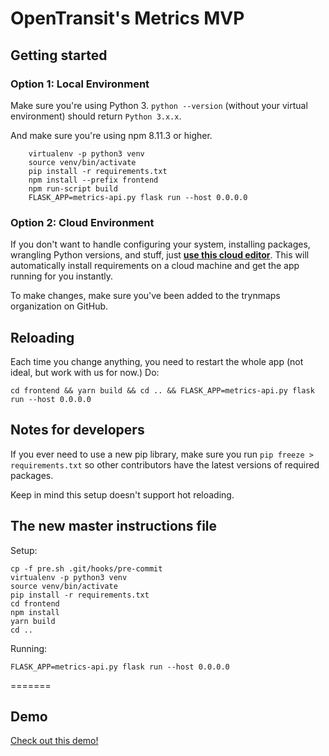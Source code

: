 # OpenTransit's Metrics MVP

## Getting started


### Option 1: Local Environment

Make sure you're using Python 3. `python --version` (without your virtual environment) should return `Python 3.x.x`.

And make sure you're using npm 8.11.3 or higher.

```
    virtualenv -p python3 venv
    source venv/bin/activate
    pip install -r requirements.txt
    npm install --prefix frontend
    npm run-script build
    FLASK_APP=metrics-api.py flask run --host 0.0.0.0
```

### Option 2: Cloud Environment

If you don't want to handle configuring your system, installing packages,
wrangling Python versions, and stuff, just **[use this cloud editor](http://gitpod.io#https://github.com/trynmaps/metrics-mvp)**.
This will automatically install requirements on a cloud machine
and get the app running for you instantly.

To make changes, make sure you've been added to the trynmaps organization
on GitHub.


## Reloading

Each time you change anything, you need to restart the whole app (not ideal,
but work with us for now.) Do:

```
cd frontend && yarn build && cd .. && FLASK_APP=metrics-api.py flask run --host 0.0.0.0
```

## Notes for developers

If you ever need to use a new pip library, make sure you run `pip freeze > requirements.txt` so other contributors have the latest versions of required packages.

Keep in mind this setup doesn't support hot reloading.


## The new master instructions file

Setup:

```
cp -f pre.sh .git/hooks/pre-commit
virtualenv -p python3 venv
source venv/bin/activate
pip install -r requirements.txt
cd frontend
npm install
yarn build
cd ..
```

Running:

```
FLASK_APP=metrics-api.py flask run --host 0.0.0.0
```

=======
## Demo

[Check out this demo!](https://opentransit.herokuapp.com/metrics)
